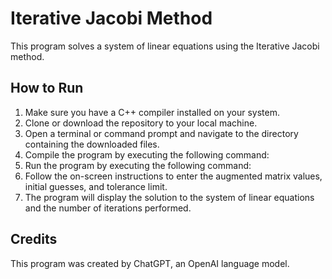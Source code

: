 # Iterative Jacobi Method

This program solves a system of linear equations using the Iterative Jacobi method.

## How to Run

1. Make sure you have a C++ compiler installed on your system.
2. Clone or download the repository to your local machine.
3. Open a terminal or command prompt and navigate to the directory containing the downloaded files.
4. Compile the program by executing the following command:
5. Run the program by executing the following command:
6. Follow the on-screen instructions to enter the augmented matrix values, initial guesses, and tolerance limit.
7. The program will display the solution to the system of linear equations and the number of iterations performed.

## Credits

This program was created by ChatGPT, an OpenAI language model.
